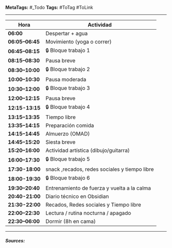 **MetaTags:** #_Todo
**Tags:** #ToTag #ToLink 
- - -

| Hora            | Actividad
| --------------- | ----------------------------------------
| **06:00**       | Despertar + agua
| **06:05–06:45** | Movimiento (yoga o correr)
| **06:45–08:15** | 🔒 Bloque trabajo 1
| **08:15–08:30** | Pausa breve
| **08:30–10:00** | 🔒 Bloque trabajo 2 
| **10:00–10:30** | Pausa moderada
| **10:30–12:00** | 🔒 Bloque trabajo 3
| **12:00–12:15** | Pausa breve
| **12:15-13:15** | 🔒 Bloque trabajo 4
| **13:15–13:35** | Tiempo libre
| **13:35–14:15** | Preparación comida
| **14:15–14:45** | Almuerzo (OMAD)
| **14:45–15:20** | Siesta breve
| **15:20–16:00** | Actividad artística (dibujo/guitarra)
| **16:00–17:30** | 🔒 Bloque trabajo 5
| **17:30-18:00** | snack ,recados, redes sociales y tiempo libre
| **18:00-19:30** | 🔒 Bloque trabajo 6
| **19:30–20:40** | Entrenamiento de fuerza y vuelta a la calma
| **20:40-21:00** | Diario técnico en Obsidian
| **21:30-22:00** | Recados, Redes sociales y Tiempo libre
| **22:00–22:30** | Lectura / rutina nocturna / apagado
| **22:30–06:00** | Dormir (8h en cama)

- - - 
#### ***Sources:***